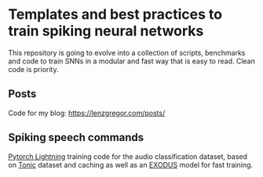 # Templates and best practices to train spiking neural networks

This repository is going to evolve into a collection of scripts, benchmarks and code to train SNNs in a modular and fast way that is easy to read. Clean code is priority.

## Posts
Code for my blog: https://lenzgregor.com/posts/

## Spiking speech commands
[Pytorch Lightning](https://pytorch-lightning.readthedocs.io) training code for the audio classification dataset, based on [Tonic](https://tonic.readthedocs.io/) dataset and caching as well as an [EXODUS](https://github.com/synsense/sinabs-exodus) model for fast training.